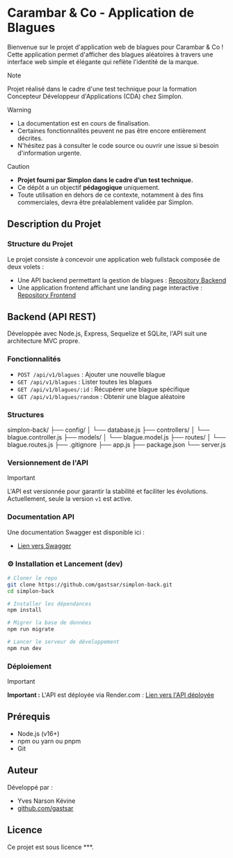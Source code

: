 
# Carambar & Co - Application de Blagues

Bienvenue sur le projet d'application web de blagues pour Carambar & Co ! Cette application permet d'afficher des blagues aléatoires à travers une interface web simple et élégante qui reflète l'identité de la marque.
> [!NOTE]
> Projet réalisé dans le cadre d'une test technique pour la formation Concepteur Développeur d'Applications (CDA) chez Simplon.


> [!WARNING]
> - La documentation est en cours de finalisation.  
> - Certaines fonctionnalités peuvent ne pas être encore entièrement décrites.
> - N'hésitez pas à consulter le code source ou ouvrir une issue si besoin d'information urgente.

> [!CAUTION]
> - **Projet fourni par Simplon dans le cadre d’un test technique.**  
> - Ce dépôt a un objectif **pédagogique** uniquement.  
> - Toute utilisation en dehors de ce contexte, notamment à des fins commerciales, devra être préalablement validée par Simplon.


##  Description du Projet

###  Structure du Projet
Le projet consiste à concevoir une application web fullstack composée de deux volets :
- Une API backend permettant la gestion de blagues : [Repository Backend](https://github.com/gastsar/simplon-back.git)
- Une application frontend affichant une landing page interactive : [Repository Frontend](https://github.com/gastsar/simplon-front.git)
##  Backend (API REST)

Développée avec Node.js, Express, Sequelize et SQLite, l'API suit une architecture MVC propre.

###  Fonctionnalités

- `POST /api/v1/blagues` : Ajouter une nouvelle blague
- `GET /api/v1/blagues` : Lister toutes les blagues  
- `GET /api/v1/blagues/:id` : Récupérer une blague spécifique
- `GET /api/v1/blagues/random` : Obtenir une blague aléatoire

###  Structures

simplon-back/
├── config/
│   └── database.js
├── controllers/
│   └── blague.controller.js
├── models/
│   └── blague.model.js
├── routes/
│   └── blague.routes.js
├── .gitignore
├── app.js
├── package.json
└── server.js

###  Versionnement de l'API

> [!IMPORTANT]
> L'API est versionnée pour garantir la stabilité et faciliter les évolutions.  
> Actuellement, seule la version `v1` est active.

###  Documentation API

Une documentation Swagger est disponible ici :
- [Lien vers Swagger](#)

### ⚙ Installation et Lancement (dev)

```bash
# Cloner le repo
git clone https://github.com/gastsar/simplon-back.git
cd simplon-back

# Installer les dépendances
npm install

# Migrer la base de données
npm run migrate

# Lancer le serveur de développement
npm run dev
```

###  Déploiement
> [!IMPORTANT]
> **Important :** L'API est déployée via Render.com :
> [Lien vers l'API déployée](#)

##  Prérequis

- Node.js (v16+)
- npm ou yarn ou pnpm
- Git

##  Auteur

Développé par :
- Yves Narson Kévine
- [github.com/gastsar](https://github.com/gastsar)

##  Licence

Ce projet est sous licence ***.

